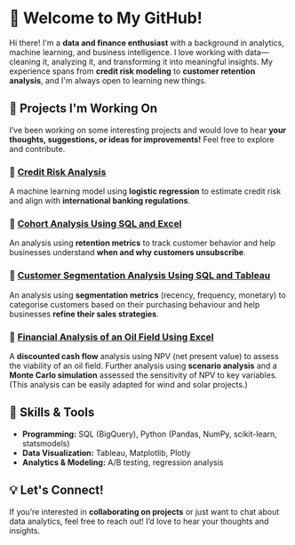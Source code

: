 # 👋 Welcome to My GitHub!

Hi there! I'm a **data and finance enthusiast** with a background in analytics, machine learning, and business intelligence. I love working with data—cleaning it, analyzing it, and transforming it into meaningful insights. My experience spans from **credit risk modeling** to **customer retention analysis**, and I'm always open to learning new things.

## 📌 Projects I'm Working On
I’ve been working on some interesting projects and would love to hear **your thoughts, suggestions, or ideas for improvements!** Feel free to explore and contribute.

### 🔹 [Credit Risk Analysis](https://github.com/jamesdavies010/Credit_Risk_Analysis_HMEQ)
A machine learning model using **logistic regression** to estimate credit risk and align with **international banking regulations**.

### 🔹 [Cohort Analysis Using SQL and Excel](https://github.com/jamesdavies010/SQL-and-Tableau-projects/tree/main/Customer%20retention%20analysis%20using%20SQL%20and%20Excel)
An analysis using **retention metrics** to track customer behavior and help businesses understand **when and why customers unsubscribe**.

### 🔹 [Customer Segmentation Analysis Using SQL and Tableau](https://github.com/jamesdavies010/SQL-and-Tableau-projects/tree/main/Customer%20segmentation%20using%20RFM%20analysis)
An analysis using **segmentation metrics** (recency, frequency, monetary) to categorise customers based on their purchasing behaviour and help businesses **refine their sales strategies**.

### 🔹 [Financial Analysis of an Oil Field Using Excel](https://github.com/jamesdavies010/Financial_Analysis_Oil_Field)
A **discounted cash flow** analysis using NPV (net present value) to assess the viability of an oil field. Further analysis using **scenario analysis** and a **Monte Carlo simulation** assessed the sensitivity of NPV to key variables. (This analysis can be easily adapted for wind and solar projects.)

## 🚀 Skills & Tools
- **Programming:** SQL (BigQuery), Python (Pandas, NumPy, scikit-learn, statsmodels)
- **Data Visualization:** Tableau, Matplotlib, Plotly
- **Analytics & Modeling:** A/B testing, regression analysis

## 💡 Let's Connect!
If you’re interested in **collaborating on projects** or just want to chat about data analytics, feel free to reach out! I’d love to hear your thoughts and insights.
